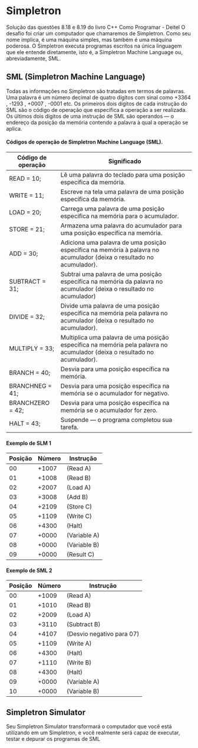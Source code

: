# Simpletron

Solução das questões 8.18 e 8.19 do livro C++ Como Programar - Deitel
O desafio foi criar um computador que chamaremos de Simpletron. Como seu nome implica, é uma
máquina simples, mas também é uma máquina poderosa. O Simpletron executa programas escritos na única linguagem
que ele entende diretamente, isto é, a Simpletron Machine Language ou, abreviadamente, SML.

## SML (Simpletron Machine Language)

Todas as informações no Simpletron são tratadas em termos de palavras. Uma palavra é
um número decimal de quatro dígitos com sinal como +3364 , -1293 , +0007 , -0001 etc. Os primeiros dois dígitos de cada 
instrução do SML são o código de operação que especifica a operação a ser realizada. Os últimos dois dígitos de uma instrução
de SML são operandos — o endereço da posição da memória contendo a palavra à qual a operação se aplica.

#### Códigos de operação de Simpletron Machine Language (SML).
Código de operação | Significado
-------------------|--------------
READ = 10; | Lê uma palavra do teclado para uma posição específica da memória.
WRITE = 11; | Escreve na tela uma palavra de uma posição específica da memória.
LOAD = 20; | Carrega uma palavra de uma posição específica na memória para o acumulador.
STORE = 21; | Armazena uma palavra do acumulador para uma posição específica na memória.
ADD = 30; | Adiciona uma palavra de uma posição específica na memória à palavra no acumulador (deixa o resultado no acumulador).
SUBTRACT = 31; | Subtrai uma palavra de uma posição específica na memória da palavra no acumulador (deixa o  resultado no acumulador)
DIVIDE = 32; | Divide uma palavra de uma posição específica na memória pela palavra no acumulador (deixa o resultado no acumulador).
MULTIPLY = 33; | Multiplica uma palavra de uma posição específica na memória pela palavra no acumulador (deixa o resultado no acumulador).
BRANCH = 40; | Desvia para uma posição específica na memória.
BRANCHNEG = 41; | Desvia para uma posição específica na memória se o acumulador for negativo.
BRANCHZERO = 42; | Desvia para uma posição específica na memória se o acumulador for zero.
HALT = 43; | Suspende — o programa completou sua tarefa.

#### Exemplo de SLM 1
Posição | Número | Instrução
--------|--------|----------
00 | +1007 | (Read A)
01 | +1008 | (Read B)
02 | +2007 | (Load A)
03 | +3008 | (Add B)
04 | +2109 | (Store C)
05 | +1109 | (Write C)
06 | +4300 | (Halt)
07 | +0000 | (Variable A)
08 | +0000 | (Variable B)
09 | +0000 | (Result C)

#### Exemplo de SML 2
Posição | Número | Instrução
--------|--------|----------
00 | +1009 | (Read A)
01 | +1010 | (Read B)
02 | +2009 | (Load A)
03 | +3110 | (Subtract B)
04 | +4107 | (Desvio negativo para 07)
05 | +1109 | (Write A)
06 | +4300 | (Halt)
07 | +1110 | (Write B)
08 | +4300 | (Halt)
09 | +0000 | (Variable A)
10 | +0000 | (Variable B)

## Simpletron Simulator
Seu Simpletron Simulator transformará o computador que você está utilizando em
um Simpletron, e você realmente será capaz de executar, testar e depurar os programas de SML
